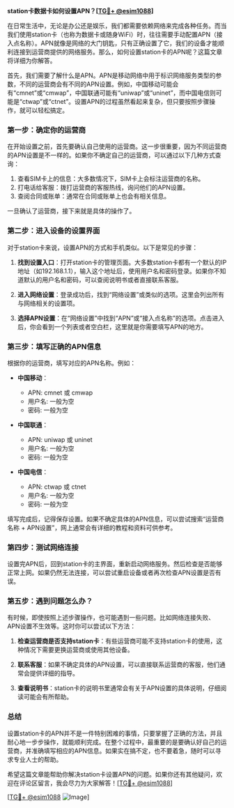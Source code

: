 **station卡数据卡如何设置APN？[[TG💪+ @esim1088](https://t.me/s/esim1088)]**

在日常生活中，无论是办公还是娱乐，我们都需要依赖网络来完成各种任务。而当我们使用station卡（也称为数据卡或随身WiFi）时，往往需要手动配置APN（接入点名称）。APN就像是网络的大门钥匙，只有正确设置了它，我们的设备才能顺利连接到运营商提供的网络服务。那么，如何设置station卡的APN呢？这篇文章将详细为你解答。

首先，我们需要了解什么是APN。APN是移动网络中用于标识网络服务类型的参数，不同的运营商会有不同的APN设置。例如，中国移动可能会有“cmnet”或“cmwap”，中国联通可能有“uniwap”或“uninet”，而中国电信则可能是“ctwap”或“ctnet”。设置APN的过程虽然看起来复杂，但只要按照步骤操作，就可以轻松搞定。

### **第一步：确定你的运营商**
在开始设置之前，首先要确认自己使用的运营商。这一步很重要，因为不同运营商的APN设置是不一样的。如果你不确定自己的运营商，可以通过以下几种方式查询：

1. 查看SIM卡上的信息：大多数情况下，SIM卡上会标注运营商的名称。
2. 打电话给客服：拨打运营商的客服热线，询问他们的APN设置。
3. 查阅合同或账单：通常在合同或账单上也会有相关信息。

一旦确认了运营商，接下来就是具体的操作了。

### **第二步：进入设备的设置界面**
对于station卡来说，设置APN的方式和手机类似。以下是常见的步骤：

1. **找到设置入口**：打开station卡的管理页面。大多数station卡都有一个默认的IP地址（如192.168.1.1），输入这个地址后，使用用户名和密码登录。如果你不知道默认的用户名和密码，可以查阅说明书或者直接联系客服。
   
2. **进入网络设置**：登录成功后，找到“网络设置”或类似的选项。这里会列出所有与网络相关的设置项。

3. **选择APN设置**：在“网络设置”中找到“APN”或“接入点名称”的选项。点击进入后，你会看到一个列表或者空白栏，这里就是你需要填写APN的地方。

### **第三步：填写正确的APN信息**
根据你的运营商，填写对应的APN名称。例如：

- **中国移动**：
  - APN: cmnet 或 cmwap
  - 用户名: 一般为空
  - 密码: 一般为空

- **中国联通**：
  - APN: uniwap 或 uninet
  - 用户名: 一般为空
  - 密码: 一般为空

- **中国电信**：
  - APN: ctwap 或 ctnet
  - 用户名: 一般为空
  - 密码: 一般为空

填写完成后，记得保存设置。如果不确定具体的APN信息，可以尝试搜索“运营商名称 + APN设置”，网上通常会有详细的教程和资料可供参考。

### **第四步：测试网络连接**
设置完APN后，回到station卡的主界面，重新启动网络服务。然后检查是否能够正常上网。如果仍然无法连接，可以尝试重启设备或者再次检查APN设置是否有误。

### **第五步：遇到问题怎么办？**
有时候，即使按照上述步骤操作，也可能遇到一些问题。比如网络连接失败、APN设置不生效等。这时你可以尝试以下方法：

1. **检查运营商是否支持station卡**：有些运营商可能不支持station卡的使用，这种情况下需要更换运营商或使用其他设备。
   
2. **联系客服**：如果不确定具体的APN设置，可以直接联系运营商的客服，他们通常会提供详细的指导。

3. **查看说明书**：station卡的说明书里通常会有关于APN设置的具体说明，仔细阅读可能会有所帮助。

### **总结**
设置station卡的APN并不是一件特别困难的事情，只要掌握了正确的方法，并且耐心地一步步操作，就能顺利完成。在整个过程中，最重要的是要确认好自己的运营商，并准确填写相应的APN信息。如果实在搞不定，也不要着急，随时可以寻求专业人士的帮助。

希望这篇文章能帮助你解决station卡设置APN的问题。如果你还有其他疑问，欢迎在评论区留言，我会尽力为大家解答！[[TG💪+ @esim1088](https://t.me/s/esim1088)] 

[[TG💪+ @esim1088](https://t.me/s/esim1088) ![Image](https://i.postimg.cc/4NQfJmqS/Snipaste-2025-05-13-00-14-12.png)]